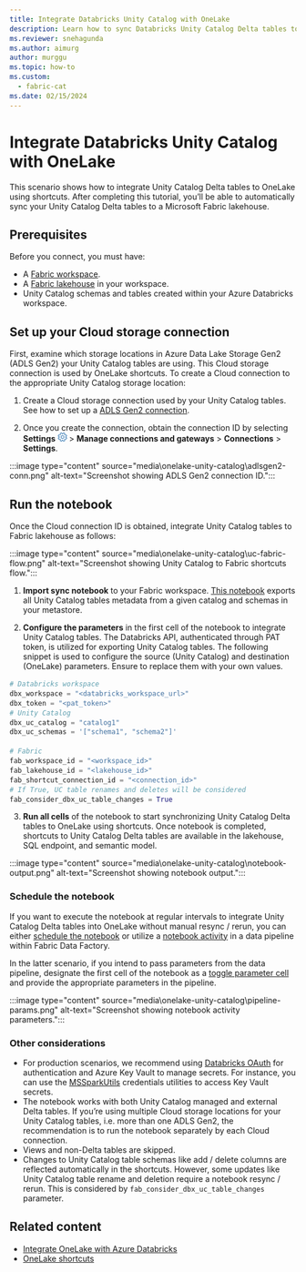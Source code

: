 ```yaml
---
title: Integrate Databricks Unity Catalog with OneLake
description: Learn how to sync Databricks Unity Catalog Delta tables to OneLake using shortcuts.
ms.reviewer: snehagunda
ms.author: aimurg
author: murggu
ms.topic: how-to
ms.custom:
  - fabric-cat
ms.date: 02/15/2024
---
```


# Integrate Databricks Unity Catalog with OneLake

This scenario shows how to integrate Unity Catalog Delta tables to OneLake using shortcuts. After completing this tutorial, you’ll be able to automatically sync your Unity Catalog Delta tables to a Microsoft Fabric lakehouse.

## Prerequisites

Before you connect, you must have:

- A [Fabric workspace](../get-started/create-workspaces.md).
- A [Fabric lakehouse](../data-engineering/tutorial-build-lakehouse.md) in your workspace.
- Unity Catalog schemas and tables created within your Azure Databricks workspace. 


## Set up your Cloud storage connection

First, examine which storage locations in Azure Data Lake Storage Gen2 (ADLS Gen2) your Unity Catalog tables are using. This Cloud storage connection is used by OneLake shortcuts. To create a Cloud connection to the appropriate Unity Catalog storage location:

1. Create a Cloud storage connection used by your Unity Catalog tables. See how to set up a [ADLS Gen2 connection](../data-factory/connector-azure-data-lake-storage-gen2.md).

2. Once you create the connection, obtain the connection ID by selecting **Settings** ![Settings gear icon](../data-factory/media/connector-common/settings.png) > **Manage connections and gateways** > **Connections** > **Settings**.

:::image type="content" source="media\onelake-unity-catalog\adlsgen2-conn.png" alt-text="Screenshot showing ADLS Gen2 connection ID.":::

## Run the notebook

Once the Cloud connection ID is obtained, integrate Unity Catalog tables to Fabric lakehouse as follows:

:::image type="content" source="media\onelake-unity-catalog\uc-fabric-flow.png" alt-text="Screenshot showing Unity Catalog to Fabric shortcuts flow.":::

1. **Import sync notebook** to your Fabric workspace.  [This notebook](./onelake-unity-catalog.md) exports all Unity Catalog tables metadata from a given catalog and schemas in your metastore. 

2. **Configure the parameters** in the first cell of the notebook to integrate Unity Catalog tables. The Databricks API, authenticated through PAT token, is utilized for exporting Unity Catalog tables. The following snippet is used to configure the source (Unity Catalog) and destination (OneLake) parameters. Ensure to replace them with your own values.

```python
# Databricks workspace
dbx_workspace = "<databricks_workspace_url>"
dbx_token = "<pat_token>"
# Unity Catalog
dbx_uc_catalog = "catalog1"
dbx_uc_schemas = '["schema1", "schema2"]'

# Fabric
fab_workspace_id = "<workspace_id>"
fab_lakehouse_id = "<lakehouse_id>"
fab_shortcut_connection_id = "<connection_id>"
# If True, UC table renames and deletes will be considered
fab_consider_dbx_uc_table_changes = True
```

3. **Run all cells** of the notebook to start synchronizing Unity Catalog Delta tables to OneLake using shortcuts. Once notebook is completed, shortcuts to Unity Catalog Delta tables are available in the lakehouse, SQL endpoint, and semantic model.

:::image type="content" source="media\onelake-unity-catalog\notebook-output.png" alt-text="Screenshot showing notebook output.":::

### Schedule the notebook

If you want to execute the notebook at regular intervals to integrate Unity Catalog Delta tables into OneLake without manual resync / rerun, you can either [schedule the notebook](../data-engineering/how-to-use-notebook.md) or utilize a [notebook activity](../data-factory/notebook-activity.md) in a data pipeline within Fabric Data Factory.

In the latter scenario, if you intend to pass parameters from the data pipeline, designate the first cell of the notebook as a [toggle parameter cell](../data-engineering/author-execute-notebook.md) and provide the appropriate parameters in the pipeline.

:::image type="content" source="media\onelake-unity-catalog\pipeline-params.png" alt-text="Screenshot showing notebook activity parameters.":::

### Other considerations

- For production scenarios, we recommend using [Databricks OAuth](https://learn.microsoft.com/azure/databricks/dev-tools/auth/oauth-m2m) for authentication and Azure Key Vault to manage secrets. For instance, you can use the [MSSparkUtils](../data-engineering/microsoft-spark-utilities.md) credentials utilities to access Key Vault secrets.
- The notebook works with both Unity Catalog managed and external Delta tables. If you’re using multiple Cloud storage locations for your Unity Catalog tables, i.e. more than one ADLS Gen2, the recommendation is to run the notebook separately by each Cloud connection.
- Views and non-Delta tables are skipped.
- Changes to Unity Catalog table schemas like add / delete columns are reflected automatically in the shortcuts. However, some updates like Unity Catalog table rename and deletion require a notebook resync / rerun. This is considered by `fab_consider_dbx_uc_table_changes ` parameter.


## Related content

- [Integrate OneLake with Azure Databricks](onelake-azure-databricks.md)
- [OneLake shortcuts](onelake-shortcuts.md)